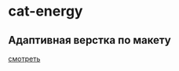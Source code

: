 # cat-energy
## Адаптивная верстка по макету

[смотреть](https://pavelgq.github.io/cat-energy-preview/)
